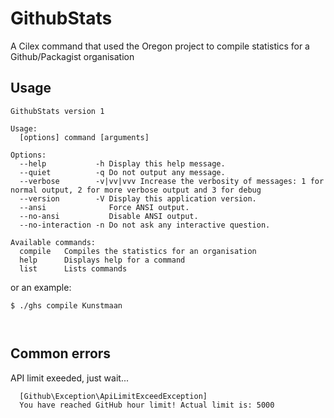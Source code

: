 GithubStats
===========

A Cilex command that used the Oregon project to compile statistics for a Github/Packagist organisation

## Usage

```
GithubStats version 1

Usage:
  [options] command [arguments]

Options:
  --help           -h Display this help message.
  --quiet          -q Do not output any message.
  --verbose        -v|vv|vvv Increase the verbosity of messages: 1 for normal output, 2 for more verbose output and 3 for debug
  --version        -V Display this application version.
  --ansi              Force ANSI output.
  --no-ansi           Disable ANSI output.
  --no-interaction -n Do not ask any interactive question.

Available commands:
  compile   Compiles the statistics for an organisation
  help      Displays help for a command
  list      Lists commands
```

or an example:

```
$ ./ghs compile Kunstmaan



```



## Common errors

API limit exeeded, just wait...
```
  [Github\Exception\ApiLimitExceedException]                 
  You have reached GitHub hour limit! Actual limit is: 5000  
```
